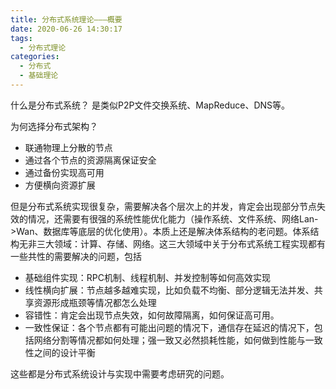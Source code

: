 ```yaml
---
title: 分布式系统理论———概要
date: 2020-06-26 14:30:17
tags:
  - 分布式理论
categories:
  - 分布式
  - 基础理论
---
```


什么是分布式系统？
是类似P2P文件交换系统、MapReduce、DNS等。

为何选择分布式架构？

- 联通物理上分散的节点
- 通过各个节点的资源隔离保证安全
- 通过备份实现高可用
- 方便横向资源扩展

但是分布式系统实现很复杂，需要解决各个层次上的并发，肯定会出现部分节点失效的情况，还需要有很强的系统性能优化能力（操作系统、文件系统、网络Lan->Wan、数据库等底层的优化使用）。本质上还是解决体系结构的老问题。体系结构无非三大领域：计算、存储、网络。这三大领域中关于分布式系统工程实现都有一些共性的需要解决的问题，包括

- 基础组件实现：RPC机制、线程机制、并发控制等如何高效实现
- 线性横向扩展：节点越多越难实现，比如负载不均衡、部分逻辑无法并发、共享资源形成瓶颈等情况都怎么处理
- 容错性：肯定会出现节点失效，如何故障隔离，如何保证高可用。
- 一致性保证：各个节点都有可能出问题的情况下，通信存在延迟的情况下，包括网络分割等情况都如何处理；强一致又必然损耗性能，如何做到性能与一致性之间的设计平衡

这些都是分布式系统设计与实现中需要考虑研究的问题。